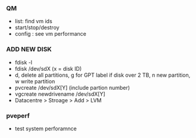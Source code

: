 ### QM
* list: find vm ids
* start/stop/destroy <vmid>
* config <vmid>: see vm performance

### ADD NEW DISK
* fdisk -l
* fdisk /dev/sdX (x = disk ID)
* d, delete all partitions, g for GPT label if disk over 2 TB, n new partition, w write partition
* pvcreate /dev/sdX[Y] (include partion number)
* vgcreate newdrivename /dev/sdX[Y]
* Datacentre > Stroage > Add > LVM

### pveperf
* test system perforamnce
